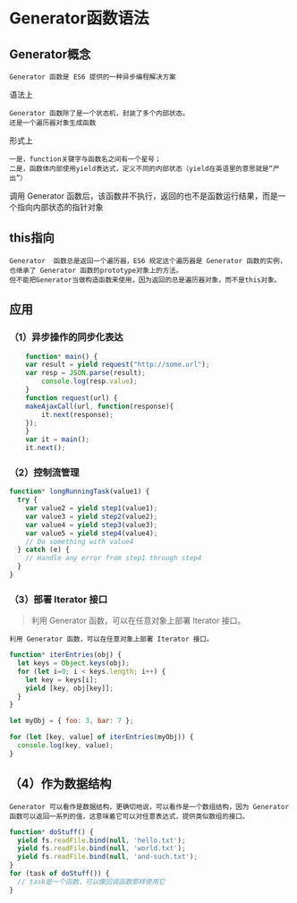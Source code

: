 # Generator函数语法

## Generator概念

    Generator 函数是 ES6 提供的一种异步编程解决方案

语法上

    Generator 函数除了是一个状态机，封装了多个内部状态。
    还是一个遍历器对象生成函数

形式上

    一是，function关键字与函数名之间有一个星号；
    二是，函数体内部使用yield表达式，定义不同的内部状态（yield在英语里的意思就是“产出”）

调用 Generator 函数后，该函数并不执行，返回的也不是函数运行结果，而是一个指向内部状态的指针对象

## this指向

    Generator  函数总是返回一个遍历器，ES6 规定这个遍历器是 Generator 函数的实例，也继承了 Generator 函数的prototype对象上的方法。
    但不能把Generator当做构造函数来使用，因为返回的总是遍历器对象，而不是this对象。

## 应用

### （1）异步操作的同步化表达

```javascript
    function* main() {
    var result = yield request("http://some.url");
    var resp = JSON.parse(result);
        console.log(resp.value);
    }
    function request(url) {
    makeAjaxCall(url, function(response){
        it.next(response);
    });
    }
    var it = main();
    it.next();
```

### （2）控制流管理 

```javascript
function* longRunningTask(value1) {
  try {
    var value2 = yield step1(value1);
    var value3 = yield step2(value2);
    var value4 = yield step3(value3);
    var value5 = yield step4(value4);
    // Do something with value4
  } catch (e) {
    // Handle any error from step1 through step4
  }
}
```

### （3）部署 Iterator 接口

>利用 Generator 函数，可以在任意对象上部署 Iterator 接口。

    利用 Generator 函数，可以在任意对象上部署 Iterator 接口。

```javascript
function* iterEntries(obj) {
  let keys = Object.keys(obj);
  for (let i=0; i < keys.length; i++) {
    let key = keys[i];
    yield [key, obj[key]];
  }
}

let myObj = { foo: 3, bar: 7 };

for (let [key, value] of iterEntries(myObj)) {
  console.log(key, value);
}

```

## （4）作为数据结构

    Generator 可以看作是数据结构，更确切地说，可以看作是一个数组结构，因为 Generator 函数可以返回一系列的值，这意味着它可以对任意表达式，提供类似数组的接口。

```javascript
function* doStuff() {
  yield fs.readFile.bind(null, 'hello.txt');
  yield fs.readFile.bind(null, 'world.txt');
  yield fs.readFile.bind(null, 'and-such.txt');
}
for (task of doStuff()) {
  // task是一个函数，可以像回调函数那样使用它
}

```
